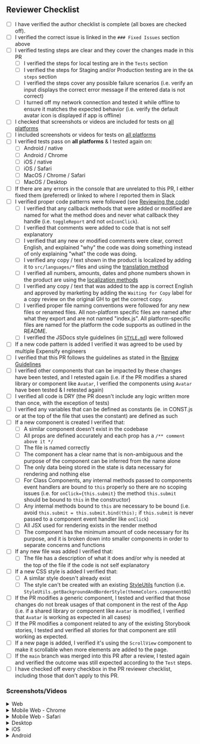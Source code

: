 ## Reviewer Checklist

-   [ ] I have verified the author checklist is complete (all boxes are checked off).
-   [ ] I verified the correct issue is linked in the `### Fixed Issues` section above
-   [ ] I verified testing steps are clear and they cover the changes made in this PR
    -   [ ] I verified the steps for local testing are in the `Tests` section
    -   [ ] I verified the steps for Staging and/or Production testing are in the `QA steps` section
    -   [ ] I verified the steps cover any possible failure scenarios (i.e. verify an input displays the correct error message if the entered data is not correct)
    -   [ ] I turned off my network connection and tested it while offline to ensure it matches the expected behavior (i.e. verify the default avatar icon is displayed if app is offline)
-   [ ] I checked that screenshots or videos are included for tests on [all platforms](https://github.com/Expensify/App/blob/main/contributingGuides/CONTRIBUTING.md#make-sure-you-can-test-on-all-platforms)
-   [ ] I included screenshots or videos for tests on [all platforms](https://github.com/Expensify/App/blob/main/contributingGuides/CONTRIBUTING.md#make-sure-you-can-test-on-all-platforms)
-   [ ] I verified tests pass on **all platforms** & I tested again on:
    -   [ ] Android / native
    -   [ ] Android / Chrome
    -   [ ] iOS / native
    -   [ ] iOS / Safari
    -   [ ] MacOS / Chrome / Safari
    -   [ ] MacOS / Desktop
-   [ ] If there are any errors in the console that are unrelated to this PR, I either fixed them (preferred) or linked to where I reported them in Slack
-   [ ] I verified proper code patterns were followed (see [Reviewing the code](https://github.com/Expensify/App/blob/main/contributingGuides/PR_REVIEW_GUIDELINES.md#reviewing-the-code))
    -   [ ] I verified that any callback methods that were added or modified are named for what the method does and never what callback they handle (i.e. `toggleReport` and not `onIconClick`).
    -   [ ] I verified that comments were added to code that is not self explanatory
    -   [ ] I verified that any new or modified comments were clear, correct English, and explained "why" the code was doing something instead of only explaining "what" the code was doing.
    -   [ ] I verified any copy / text shown in the product is localized by adding it to `src/languages/*` files and using the [translation method](https://github.com/Expensify/App/blob/4bd99402cebdf4d7394e0d1f260879ea238197eb/src/components/withLocalize.js#L60)
    -   [ ] I verified all numbers, amounts, dates and phone numbers shown in the product are using the [localization methods](https://github.com/Expensify/App/blob/4bd99402cebdf4d7394e0d1f260879ea238197eb/src/components/withLocalize.js#L60-L68)
    -   [ ] I verified any copy / text that was added to the app is correct English and approved by marketing by adding the `Waiting for Copy` label for a copy review on the original GH to get the correct copy.
    -   [ ] I verified proper file naming conventions were followed for any new files or renamed files. All non-platform specific files are named after what they export and are not named "index.js". All platform-specific files are named for the platform the code supports as outlined in the README.
    -   [ ] I verified the JSDocs style guidelines (in [`STYLE.md`](https://github.com/Expensify/App/blob/main/contributingGuides/STYLE.md#jsdocs)) were followed
-   [ ] If a new code pattern is added I verified it was agreed to be used by multiple Expensify engineers
-   [ ] I verified that this PR follows the guidelines as stated in the [Review Guidelines](https://github.com/Expensify/App/blob/main/contributingGuides/PR_REVIEW_GUIDELINES.md)
-   [ ] I verified other components that can be impacted by these changes have been tested, and I retested again (i.e. if the PR modifies a shared library or component like `Avatar`, I verified the components using `Avatar` have been tested & I retested again)
-   [ ] I verified all code is DRY (the PR doesn't include any logic written more than once, with the exception of tests)
-   [ ] I verified any variables that can be defined as constants (ie. in CONST.js or at the top of the file that uses the constant) are defined as such
-   [ ] If a new component is created I verified that:
    -   [ ] A similar component doesn't exist in the codebase
    -   [ ] All props are defined accurately and each prop has a `/** comment above it */`
    -   [ ] The file is named correctly
    -   [ ] The component has a clear name that is non-ambiguous and the purpose of the component can be inferred from the name alone
    -   [ ] The only data being stored in the state is data necessary for rendering and nothing else
    -   [ ] For Class Components, any internal methods passed to components event handlers are bound to `this` properly so there are no scoping issues (i.e. for `onClick={this.submit}` the method `this.submit` should be bound to `this` in the constructor)
    -   [ ] Any internal methods bound to `this` are necessary to be bound (i.e. avoid `this.submit = this.submit.bind(this);` if `this.submit` is never passed to a component event handler like `onClick`)
    -   [ ] All JSX used for rendering exists in the render method
    -   [ ] The component has the minimum amount of code necessary for its purpose, and it is broken down into smaller components in order to separate concerns and functions
-   [ ] If any new file was added I verified that:
    -   [ ] The file has a description of what it does and/or why is needed at the top of the file if the code is not self explanatory
-   [ ] If a new CSS style is added I verified that:
    -   [ ] A similar style doesn't already exist
    -   [ ] The style can't be created with an existing [StyleUtils](https://github.com/Expensify/App/blob/main/src/styles/StyleUtils.js) function (i.e. `StyleUtils.getBackgroundAndBorderStyle(themeColors.componentBG`)
-   [ ] If the PR modifies a generic component, I tested and verified that those changes do not break usages of that component in the rest of the App (i.e. if a shared library or component like `Avatar` is modified, I verified that `Avatar` is working as expected in all cases)
-   [ ] If the PR modifies a component related to any of the existing Storybook stories, I tested and verified all stories for that component are still working as expected.
-   [ ] If a new page is added, I verified it's using the `ScrollView` component to make it scrollable when more elements are added to the page.
-   [ ] If the `main` branch was merged into this PR after a review, I tested again and verified the outcome was still expected according to the `Test` steps.
-   [ ] I have checked off every checkbox in the PR reviewer checklist, including those that don't apply to this PR.

### Screenshots/Videos

<details>
<summary>Web</summary>

<!-- add screenshots or videos here -->

</details>

<details>
<summary>Mobile Web - Chrome</summary>

<!-- add screenshots or videos here -->

</details>

<details>
<summary>Mobile Web - Safari</summary>

<!-- add screenshots or videos here -->

</details>

<details>
<summary>Desktop</summary>

<!-- add screenshots or videos here -->

</details>

<details>
<summary>iOS</summary>

<!-- add screenshots or videos here -->

</details>

<details>
<summary>Android</summary>

<!-- add screenshots or videos here -->

</details>
